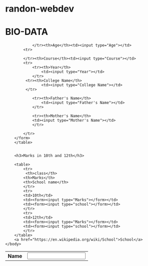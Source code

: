 # randon-webdev
<!DOCTYPE html>
<html>
    <head>
        <meta charset="UTF-8" />
        <meta http-equiv="X-UA-Compatible" content="IE=edge" />
        <meta name="viewport" content="width=device-width, initial-scale=1.0" />
        <title>biodata</title>
    </head>
    <body>
        <h1>BIO-DATA</h1>
        <table>
            <form>
            <tr>
                <th>Name</th><td><input type="Name"></td>
                
                </tr><th>Age</th><td><input type="Age"></td>
            <tr>

            </tr><th>Course</th><td><input type="Course"></td>
            <tr>
                <tr><th>Year</th>
                    <td><input type="Year"></td>
                </tr>
             <tr><th>College Name</th>
                    <td><input type="College Name"></td>
             </tr>  
                
                <tr><th>Father's Name</th>
                    <td><input type="Father's Name"></td>
                </tr>
                
                <tr><th>Mother's Name</th>           
                <td><input type="Mother's Name"></td>
                </tr> 
        
            </tr>
        </form>   
        </table>
        

        <h3>Marks in 10th and 12th</h3>

        <table>
            <tr>
             <th>class</th>
            <th>Marks</th>
            <th>School name</th>   
            </tr>
            <tr>
            <td>10th</td>
            <td><form><input type="Marks"></form></td>
            <td><form><input type="school"></form></td>  
            </tr>
            <tr>
            <td>12th</td>
            <td><form><input type="Marks"></form></td>
            <td><form><input type="school"></form></td>   
            </tr>
        </table>
        <a href="https://en.wikipedia.org/wiki/School">School</a>
    </body>
</html>
